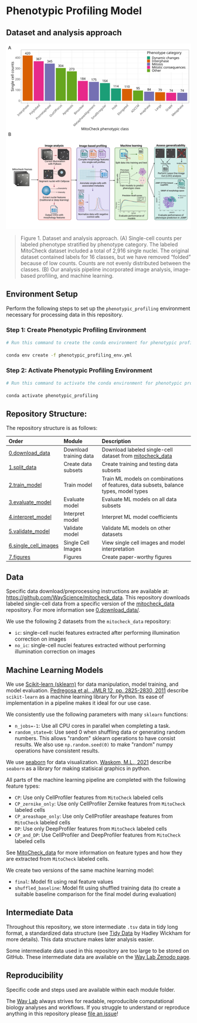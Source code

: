 # Phenotypic Profiling Model

## Dataset and analysis approach

![main_figure_1](./7.figures/figures/main_figure_1_class_count_and_workflow.png)

> Figure 1. Dataset and analysis approach. (A) Single-cell counts per labeled phenotype stratified by phenotype category. The labeled MitoCheck dataset included a total of 2,916 single nuclei. The original dataset contained labels for 16 classes, but we have removed “folded” because of low counts. Counts are not evenly distributed between the classes. (B) Our analysis pipeline incorporated image analysis, image-based profiling, and machine learning.

## Environment Setup

Perform the following steps to set up the `phenotypic_profiling` environment necessary for processing data in this repository.

### Step 1: Create Phenotypic Profiling Environment

```sh
# Run this command to create the conda environment for phenotypic profiling

conda env create -f phenotypic_profiling_env.yml
```

### Step 2: Activate Phenotypic Profiling Environment

```sh
# Run this command to activate the conda environment for phenotypic profiling

conda activate phenotypic_profiling
```

## Repository Structure:

The repository structure is as follows:

| Order | Module | Description |
| :---- | :----- | :---------- |
| [0.download_data](0.download_data/) | Download training data | Download labeled single-cell dataset from [mitocheck_data](https://github.com/WayScience/mitocheck_data) |
| [1.split_data](1.split_data/) | Create data subsets | Create training and testing data subsets |
| [2.train_model](2.train_model/) | Train model | Train ML models on combinations of features, data subsets, balance types, model types |
| [3.evaluate_model](3.evaluate_model/) | Evaluate model | Evaluate ML models on all data subsets |
| [4.interpret_model](4.interpret_model/) | Interpret model | Interpret ML model coefficients |
| [5.validate_model](5.validate_model/) | Validate model | Validate ML models on other datasets |
| [6.single_cell_images](6.single_cell_images/) | Single Cell Images | View single cell images and model interpretation |
| [7.figures](7.figures/) | Figures | Create paper-worthy figures |

## Data

Specific data download/preprocessing instructions are available at: https://github.com/WayScience/mitocheck_data.
This repository downloads labeled single-cell data from a specific version of the [mitocheck_data](https://github.com/WayScience/mitocheck_data) repository.
For more information see [0.download_data/](0.download_data/).

We use the following 2 datasets from the `mitocheck_data` repository:
- `ic`: single-cell nuclei features extracted after performing illumination correction on images
- `no_ic`: single-cell nuclei features extracted without performing illumination correction on images

## Machine Learning Models

We use [Scikit-learn (sklearn)](https://scikit-learn.org/) for data manipulation, model training, and model evaluation.
[Pedregosa et al., JMLR 12, pp. 2825-2830, 2011](http://jmlr.csail.mit.edu/papers/v12/pedregosa11a.html) describe `scikit-learn` as a machine learning library for Python.
Its ease of implementation in a pipeline makes it ideal for our use case.

We consistently use the following parameters with many `sklearn` functions:

- `n_jobs=-1`: Use all CPU cores in parallel when completing a task.
- `random_state=0`: Use seed 0 when shuffling data or generating random numbers.
This allows "random" sklearn operations to have consist results.
We also use `np.random.seed(0)` to make "random" numpy operations have consistent results.

We use [seaborn](https://seaborn.pydata.org/) for data visualization. 
[Waskom, M.L., 2021](https://doi.org/10.21105/joss.03021) describe `seaborn` as a library for making statisical graphics in python.

All parts of the machine learning pipeline are completed with the following feature types:
- `CP`: Use only CellProfiler features from `MitoCheck` labeled cells
- `CP_zernike_only`: Use only CellProfiler Zernike features from `MitoCheck` labeled cells
- `CP_areashape_only`: Use only CellProfiler areashape features from `MitoCheck` labeled cells
- `DP`: Use only DeepProfiler features from `MitoCheck` labeled cells
- `CP_and_DP`: Use CellProfiler and DeepProfiler features from `MitoCheck` labeled cells

See [MitoCheck_data](https://github.com/WayScience/mitocheck_data) for more information on feature types and how they are extracted from `MitoCheck` labeled cells.

We create two versions of the same machine learning model:
- `final`: Model fit using real feature values
- `shuffled_baseline`: Model fit using shuffled training data (to create a suitable baseline comparison for the final model during evaluation)

## Intermediate Data

Throughout this repository, we store intermediate `.tsv` data in tidy long format, a standardized data structure (see [Tidy Data](https://vita.had.co.nz/papers/tidy-data.pdf) by Hadley Wickham for more details).
This data structure makes later analysis easier.

Some intermediate data used in this repository are too large to be stored on GitHub.
These intermediate data are available on the [Way Lab Zenodo page](https://zenodo.org/communities/wayscience/).

## Reproducibility

Specific code and steps used are available within each module folder.

The [Way Lab](https://www.waysciencelab.com/) always strives for readable, reproducible computational biology analyses and workflows.
If you struggle to understand or reproduce anything in this repository please [file an issue](https://github.com/WayScience/mitocheck_data/issues/new/choose)!
